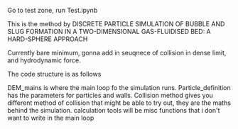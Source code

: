Go to test zone, run Test.ipynb

This is the method by 
DISCRETE PARTICLE SIMULATION OF BUBBLE AND SLUG
FORMATION IN A TWO-DIMENSIONAL GAS-FLUIDISED
BED: A HARD-SPHERE APPROACH 

Currently bare minimum, gonna add in seuqnece of collision in dense limit, and hydrodynamic force. 

The code structure is as follows

DEM_mains is where the main loop fo the simulation runs. Particle_definition has the parameters for particles and walls. Collision method gives you different method of collision that might be able to try out, they are the maths behind the simulation. calculation tools will be misc functions that i don't want to write in the main loop
